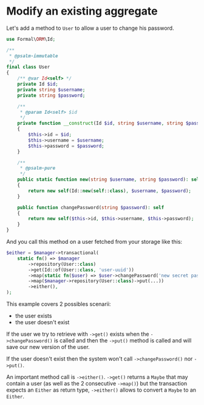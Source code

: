 # Modify an existing aggregate

Let's add a method to `User` to allow a user to change his password.

```php
use Formal\ORM\Id;

/**
 * @psalm-immutable
 */
final class User
{
    /** @var Id<self> */
    private Id $id;
    private string $username;
    private string $password;

    /**
     * @param Id<self> $id
     */
    private function __construct(Id $id, string $username, string $password)
    {
        $this->id = $id;
        $this->username = $username;
        $this->password = $password;
    }

    /**
     * @psalm-pure
     */
    public static function new(string $username, string $password): self
    {
        return new self(Id::new(self::class), $username, $password);
    }

    public function changePassword(string $password): self
    {
        return new self($this->id, $this->username, $this->password);
    }
}
```

And you call this method on a user fetched from your storage like this:

```php
$either = $manager->transactional(
    static fn() => $manager
        ->repository(User::class)
        ->get(Id::of(User::class, 'user-uuid'))
        ->map(static fn($user) => $user->changePassword('new secret password'))
        ->map($manager->repository(User::class)->put(...))
        ->either(),
);
```

This example covers 2 possibles scenarii:
- the user exists
- the user doesn't exist

If the user we try to retrieve with `->get()` exists when the `->changePassword()` is called and then the `->put()` method is called and will save our new version of the user.

If the user doesn't exist then the system won't call `->changePassword()` nor `->put()`.

An important method call is `->either()`. `->get()` returns a `Maybe` that may contain a user (as well as the 2 consecutive `->map()`) but the transaction expects an `Either` as return type, `->either()` allows to convert a `Maybe` to an `Either`.
